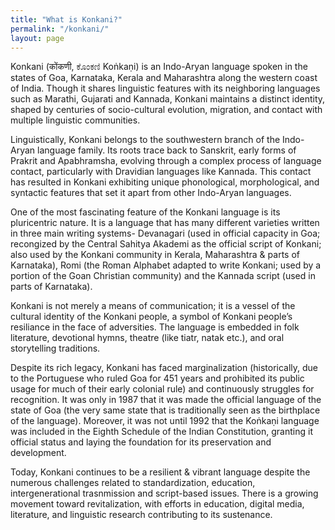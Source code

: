 ```yaml
---
title: "What is Konkani?"
permalink: "/konkani/"
layout: page
---
```


Konkani (कोंकणी, ಕೊಂಕಣಿ Koṅkaṇi) is an Indo-Aryan language spoken in the states of Goa, Karnataka, Kerala and Maharashtra along the western coast of India. Though it shares linguistic features with its neighboring languages such as Marathi, Gujarati and Kannada, Konkani maintains a distinct identity, shaped by centuries of socio-cultural evolution, migration, and contact with multiple linguistic communities.

Linguistically, Konkani belongs to the southwestern branch of the Indo-Aryan language family. Its roots trace back to Sanskrit, early forms of Prakrit and Apabhramsha, evolving through a complex process of language contact, particularly with Dravidian languages like Kannada. This contact has resulted in Konkani exhibiting unique phonological, morphological, and syntactic features that set it apart from other Indo-Aryan languages.

One of the most fascinating feature of the Konkani language is its pluricentric nature. It is a language that has many different varieties written in three main writing systems- Devanagari (used in official capacity in Goa; recongized by the Central Sahitya Akademi as the official script of Konkani; also used by the Konkani community in Kerala, Maharashtra & parts of Karnataka), Romi (the Roman Alphabet adapted to write Konkani; used by a portion of the Goan Christian community) and the Kannada script (used in parts of Karnataka). 

Konkani is not merely a means of communication; it is a vessel of the cultural identity of the Konkani people, a symbol of Konkani people’s resiliance in the face of adversities. The language is embedded in folk literature, devotional hymns, theatre (like tiatr, natak etc.), and oral storytelling traditions.

Despite its rich legacy, Konkani has faced marginalization (historically, due to the Portuguese who ruled Goa for 451 years and prohibited its public usage for much of their early colonial rule) and continuously struggles for recognition. It was only in 1987 that it was made the official language of the state of Goa (the very same state that is traditionally seen as the birthplace of the language). Moreover, it was not until 1992 that the Koṅkaṇi language was included in the Eighth Schedule of the Indian Constitution, granting it official status and laying the foundation for its preservation and development.

Today, Konkani continues to be a resilient & vibrant language despite the numerous challenges related to standardization, education, intergenerational trasnmission and script-based issues. There is a growing movement toward revitalization, with efforts in education, digital media, literature, and linguistic research contributing to its sustenance.
